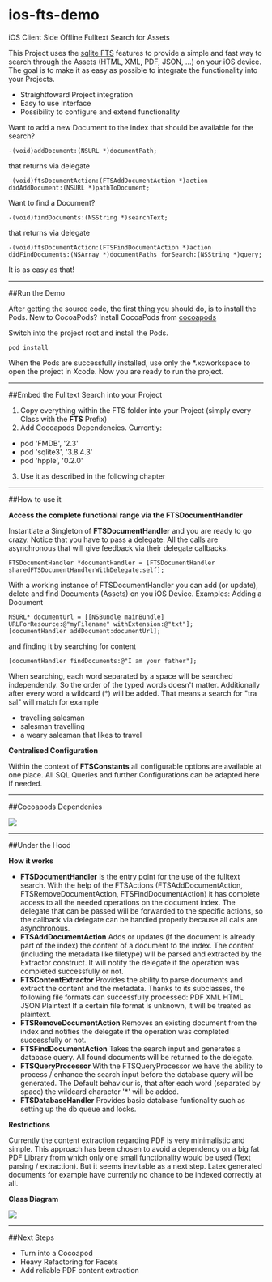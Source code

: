 ios-fts-demo
============

iOS Client Side Offline Fulltext Search for Assets

This Project uses the [sqlite FTS](http://www.sqlite.org/fts3.html) features to provide a simple and fast way to search through the Assets (HTML, XML, PDF, JSON, ...) on your iOS device.
The goal is to make it as easy as possible to integrate the functionality into your Projects.
- Straightfoward Project integration
- Easy to use Interface
- Possibility to configure and extend functionality

Want to add a new Document to the index that should be available for the search?
    
    -(void)addDocument:(NSURL *)documentPath;

that returns via delegate
    
    -(void)ftsDocumentAction:(FTSAddDocumentAction *)action didAddDocument:(NSURL *)pathToDocument;


Want to find a Document?

    -(void)findDocuments:(NSString *)searchText;

that returns via delegate

    -(void)ftsDocumentAction:(FTSFindDocumentAction *)action didFindDocuments:(NSArray *)documentPaths forSearch:(NSString *)query;


It is as easy as that!


--------------------------

##<a id="run-demo" name="run-demo"></a>Run the Demo

After getting the source code, the first thing you should do, is to install the Pods.
New to CocoaPods? Install CocoaPods from [cocoapods](http://guides.cocoapods.org/using/getting-started.html)

Switch into the project root and install the Pods.

    pod install

When the Pods are successfully installed, use only the *.xcworkspace to open the project in Xcode.
Now you are ready to run the project.

--------------------------

##<a id="embed-into-project" name="embed-into-project"></a>Embed the Fulltext Search into your Project

1. Copy everything within the FTS folder into your Project (simply every Class with the **FTS** Prefix)
2. Add Cocoapods Dependencies. Currently:
  - pod 'FMDB', '2.3'
  - pod 'sqlite3', '3.8.4.3'
  - pod 'hpple', '0.2.0'
3. Use it as described in the following chapter

--------------------------

##<a id="how-to-use" name="how-to-use"></a>How to use it

**Access the complete functional range via the FTSDocumentHandler**

Instantiate a Singleton of **FTSDocumentHandler** and you are ready to go crazy. Notice that you have to pass a delegate.
All the calls are asynchronous that will give feedback via their delegate callbacks.

    FTSDocumentHandler *documentHandler = [FTSDocumentHandler sharedFTSDocumentHandlerWithDelegate:self];

With a working instance of FTSDocumentHandler you can add (or update), delete and find Documents (Assets) on you iOS Device.
Examples:
Adding a Document

    NSURL* documentUrl = [[NSBundle mainBundle] URLForResource:@"myFilename" withExtension:@"txt"];
    [documentHandler addDocument:documentUrl];

and finding it by searching for content

    [documentHandler findDocuments:@"I am your father"];

When searching, each word separated by a space will be searched independently. So the order of the typed words doesn't matter.
Additionally after every word a wildcard (*) will be added. That means a search for "tra sal" will match for example
- travelling salesman
- salesman travelling
- a weary salesman that likes to travel

**Centralised Configuration**

Within the context of **FTSConstants** all configurable options are available at one place.
All SQL Queries and further Configurations can be adapted here if needed.

--------------------------

##<a id="dependencies" name="dependencies"></a>Cocoapods Dependenies

<img src="/document/fts_cocoa_dependencies.png?raw=true">

--------------------------

##<a id="under-the-hood" name="under-the-hood"></a>Under the Hood

**How it works**

- **FTSDocumentHandler**
  Is the entry point for the use of the fulltext search. With the help of the FTSActions (FTSAddDocumentAction, FTSRemoveDocumentAction, FTSFindDocumentAction) it has complete access to all the needed operations on the document index. The delegate that can be passed will be forwarded to the specific actions, so the callback via delegate can be handled properly because all calls are asynchronous.
- **FTSAddDocumentAction**
  Adds or updates (if the document is already part of the index) the content of a document to the index. The content (including the metadata like filetype) will be parsed and extracted by the Extractor construct. It will notify the delegate if the operation was completed successfully or not.
- **FTSContentExtractor**
  Provides the ability to parse documents and extract the content and the metadata. Thanks to its subclasses, the following file formats can successfully processed:
    PDF
    XML
    HTML
    JSON
    Plaintext
  If a certain file format is unknown, it will be treated as plaintext.
- **FTSRemoveDocumentAction**
  Removes an existing document from the index and notifies the delegate if the operation was completed successfully or not.
- **FTSFindDocumentAction**
  Takes the search input and generates a database query. All found documents will be returned to the delegate.
- **FTSQueryProcessor**
  With the FTSQueryProcessor we have the ability to process / enhance the search input before the database query will be generated. The Default behaviour is, that after each word (separated by space) the wildcard character '*' will be added.
- **FTSDatabaseHandler**
  Provides basic database funtionality such as setting up the db queue and locks.

**Restrictions**

Currently the content extraction regarding PDF is very minimalistic and simple. This approach has been chosen to avoid a dependency
on a big fat PDF Library from which only one small functionality would be used (Text parsing / extraction). But it seems inevitable as a next step. Latex generated documents for example have currently no chance to be indexed correctly at all.

**Class Diagram**

<img src="/document/fts_class_diagram.png?raw=true">

--------------------------

##<a id="next-steps" name="next-steps"></a>Next Steps

- Turn into a Cocoapod
- Heavy Refactoring for Facets
- Add reliable PDF content extraction